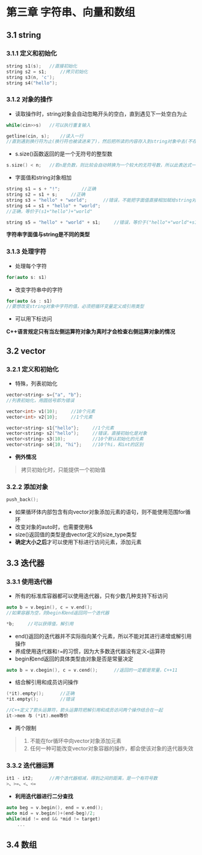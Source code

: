 # 第三章 字符串、向量和数组

## 3.1 string

### 3.1.1 定义和初始化

```c++
string s1(s);	//直接初始化
string s2 = s1;		//拷贝初始化
string s3(n, 'c');
string s4("hello");
```

### 3.1.2 对象的操作

- 读取操作时，string对象会自动忽略开头的空白，直到遇见下一处空白为止

```c++
while(cin>>s)	//可以执行重复输入

getline(cin, s);	//读入一行
//直到遇到换行符为止(换行符也被读进来了)，然后把所读的内容存入到string对象中去(不存入换行符)
```



- s.size()函数返回的是一个无符号的整型数

```c++
s.size() < n;	//若n是负数，则比较会自动转换为一个较大的无符号数，所以此表达式一定为trye
```



- 字面值和string对象相加

```c++
string s1 = s + "!";		//正确
string s2 = s1 + s;		//正确
string s3 = "hello" + "world";		//错误，不能把字面值直接相加赋给string对象
string s4 = s1 + "hello" + "world";		
//正确，等价于(s1+"hello")+"world"

string s5 = "hello" + "world" + s1;		//错误，等价于("hello"+"world"+s1)
```

**字符串字面值与string是不同的类型**



### 3.1.3 处理字符

- 处理每个字符

```c++
for(auto s: s1)
```

- 改变字符串中的字符

```c++
for(auto &s : s1)
//要想改变string对象中字符的值，必须把循环变量定义成引用类型
```

- 可以用下标访问

**C++语言规定只有当左侧运算符对象为真时才会检查右侧运算对象的情况**



## 3.2 vector

### 3.2.1 定义和初始化

- 特殊，列表初始化

```c++
vector<string> s={"a", "b"};
//列表初始化，用圆括号即为错误

vector<int> v1(10);		//10个元素
vector<int> v2{10};		//1个元素

vector<string> s1{"hello"};		//1个元素
vector<string> s2("hello");		//错误，直接初始化是对象
vector<string> s3(10);			//10个默认初始化的元素
vector<string> s4{10, "hi"};	//10个hi，和int的区别
```

- **例外情况**

> 拷贝初始化时，只能提供一个初始值

### 3.2.2 添加对象

```c++
push_back();
```

- 如果循环体内部包含有向vector对象添加元素的语句，则不能使用范围for循环
- 改变对象的auto时，也需要使用&
- size()返回值的类型是由vector定义的size_type类型
- **确定大小之后**才可以使用下标进行访问元素，添加元素



## 3.3 迭代器

### 3.3.1 使用迭代器

- 所有的标准库容器都可以使用迭代器，只有少数几种支持下标访问

```c++
auto b = v.begin(), c = v.end();
//如果容器为空，则begin和end返回同一个迭代器

*b;		//可以获得值，解引用
```

- end()返回的迭代器并不实际指向某个元素，所以不能对其进行递增或解引用操作
- 养成使用迭代器和`!=`的习惯，因为大多数迭代器没有定义`<`运算符
- begin和end返回的具体类型由对象是否是常量决定

```c++
auto b = v.cbegin(), c = v.cend();		//返回的一定都是常量，C++11
```



- 结合解引用和成员访问操作

```c++
(*it).empty();		//正确
*it.empty();		//错误

//C++定义了箭头运算符，箭头运算符把解引用和成员访问两个操作结合在一起
it->mem 与 (*it).mem等价
```



- 两个限制

> 1. 不能在for循环中向vector对象添加元素
> 2. 任何一种可能改变vector对象容器的操作，都会使该对象的迭代器失效



### 3.3.2 迭代器运算

```c++
it1 - it2;		//两个迭代器相减，得到之间的距离，是一个有符号数
>、>=、<、<=
```



- **利用迭代器进行二分查找**

```c++
auto beg = v.begin(), end = v.end();
auto mid = v.begin()+(end-beg)/2;
while(mid != end && *mid != target)
    ...
```



## 3.4 数组

